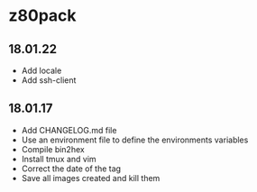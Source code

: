 # z80pack

## 18.01.22
- Add locale
- Add ssh-client

## 18.01.17
- Add CHANGELOG.md file
- Use an environment file to define the environments variables
- Compile bin2hex
- Install tmux and vim
- Correct the date of the tag
- Save all images created and kill them
